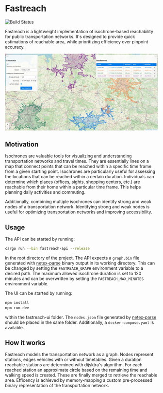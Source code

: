 # Fastreach

![Build Status](https://img.shields.io/github/actions/workflow/status/Nuckal777/netex-parse/test.yaml?branch=master)

Fastreach is a lightweight implementation of isochrone-based reachability for public transportation networks.
It's designed to provide quick estimations of reachable area, while prioritizing efficiency over pinpoint accuracy.

![Screenshot](docs/screenshot.jpg)

## Motivation
Isochrones are valuable tools for visualizing and understanding transportation networks and travel times.
They are essentially lines on a map that connect points that can be reached within a specific time frame from a given starting point.
Isochrones are particularly useful for assessing the locations that can be reached within a certain duration.
Individuals can determine which places (offices, sights, shopping centers, etc.) are reachable from their home within a particular time frame.
This helps planning daily activities and commuting.

Additionally, combining multiple isochrones can identify strong and weak nodes of a transportation network.
Identifying strong and weak nodes is useful for optimizing transportation networks and improving accessibility.

## Usage
The API can be started by running:
```sh
cargo run --bin fastreach-api --release
```
in the root directory of the project.
The API expects a `graph.bin` file generated with [netex-parse](https://github.com/Nuckal777/netex-parse) binary output in its working directory.
This can be changed by setting the `FASTREACH_GRAPH` environment variable to a desired path.
The maximum allowed isochrone duration is set to 120 minutes and can be overwritten by setting the `FASTREACH_MAX_MINUTES` environment variable.

The UI can be started by running:
```sh
npm install
npm run dev
```
within the fastreach-ui folder.
The `nodes.json` file generated by [netex-parse](https://github.com/Nuckal777/netex-parse) should be placed in the same folder.
Additionally, a `docker-compose.yaml` is available.

## How it works
Fastreach models the transportation network as a graph.
Nodes represent stations, edges vehicles with or without timetables.
Given a duration reachable stations are determined with dijsktra's algorithm.
For each reached station an approximate circle based on the remaining time and walking speed is created.
These are finally merged to retrieve the reachable area.
Efficency is achieved by memory-mapping a custom pre-processed binary representation of the transportation network.

